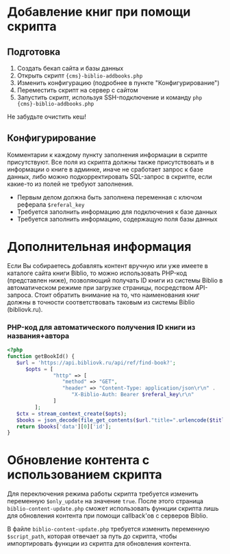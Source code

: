 # Добавление книг при помощи скрипта

## Подготовка

1. Создать бекап сайта и базы данных
2. Открыть скрипт `{cms}-biblio-addbooks.php`
3. Изменить конфигурацию (подробнее в пункте "Конфигурирование")
4. Переместить скрипт на сервер с сайтом
5. Запустить скрипт, используя SSH-подключение и команду `php {cms}-biblio-addbooks.php`

Не забудьте очистить кеш!

## Конфигурирование

Комментарии к каждому пункту заполнения информации в скрипте присутствуют.
Все поля из скрипта должны также присутствовать и в информации о книге в админке, иначе не сработает запрос к базе данных, либо можно подкорректировать SQL-запрос в скрипте, если какие-то из полей не требуют заполнения.

* Первым делом должна быть заполнена переменная с ключом реферала `$referal_key`
* Требуется заполнить информацию для подключения к базе данных
* Требуется заполнить информацию, содержащую поля базы данных

# Дополнительная информация

Если Вы собираетесь добавлять контент вручную или уже имеете в каталоге сайта книги Biblio, то можно использовать PHP-код (представлен ниже), позволяющий получать ID книги из системы Biblio в автоматическом режиме при загрузке страницы, посредством API-запроса. Стоит обратить внимание на то, что наименования книг должны в точности соответствовать таковым из системы Biblio (bibliovk.ru).

### PHP-код для автоматического получения ID книги из названия+автора

```php
<?php
function getBookId() {
   $url = 'https://api.bibliovk.ru/api/ref/find-book?';
      $opts = [
               "http" => [
                  "method" => "GET",
                  "header" => "Content-Type: application/json\r\n" .
                     "X-Biblio-Auth: Bearer $referal_key\r\n"
               ]
         ];
   $ctx = stream_context_create($opts);
   $books = json_decode(file_get_contents($url."title=".urlencode($title)."&author=".urlencode($author), false, $ctx), true);
   return $books['data'][0]['id'];
}
```

# Обновление контента с использованием скрипта

Для переключения режима работы скрипта требуется изменить переменную `$only_update` на значение `true`. После этого страница `biblio-content-update.php` сможет использовать функции скрипта лишь для обновления контента при помощи callback'ов с серверов Biblio.

В файле `biblio-content-update.php` требуется изменить переменную `$script_path`, которая отвечает за путь до скрипта, чтобы импортировать функции из скрипта для обновления контента.
